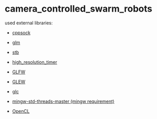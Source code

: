 # camera_controlled_swarm_robots

used external libraries:
 * [cppsock](https://github.com/PrugClem/cppsock)
 * [glm](https://github.com/g-truc/glm)
 * [stb](https://github.com/nothings/stb)
 * [high_resolution_timer](https://gist.github.com/ForeverZer0/0a4f80fc02b96e19380ebb7a3debbee5)

 * [GLFW](https://www.glfw.org/download.html)
 * [GLEW](https://sourceforge.net/projects/glew/files/glew/2.1.0/)
 * [glc]()
 * [mingw-std-threads-master (mingw requirement)]()
 * [OpenCL]()